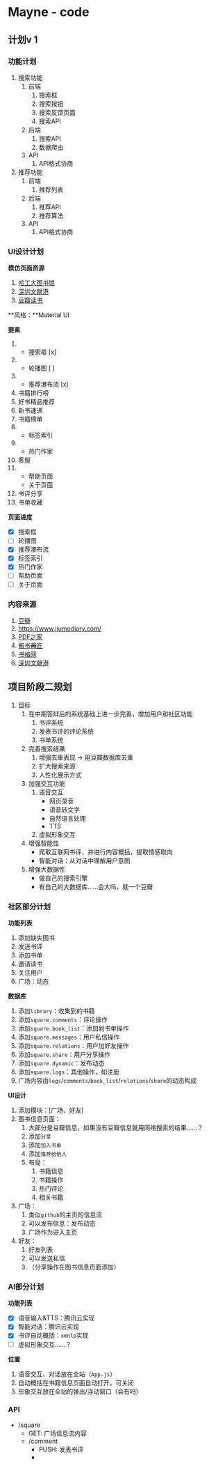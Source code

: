 # Mayne - code

## 计划v 1

### 功能计划

1. 搜索功能
   1. 前端
      1. 搜索框
      2. 搜索按钮
      3. 搜索反馈页面
      4. 搜索API
   2. 后端
      1. 搜索API
      2. 数据爬虫
   3. API
      1. API格式协商
2. 推荐功能
   1. 前端
      1. 推荐列表
   2. 后端
      1. 推荐API
      2. 推荐算法
   3. API
      1. API格式协商

### UI设计计划

**模仿页面资源**

1. [哈工大图书馆](http://www.lib.hit.edu.cn/)
2. [深圳文献港](http://szdnet.cceu.org.cn/primo_library/libweb/action/search.do)
3. [豆瓣读书](https://book.douban.com/)

**风格：**Material UI

**要素**

1. - 搜索框 [x]
2. - 轮播图 [ ]
3. - 推荐瀑布流 [x]
4. 书籍排行榜
5. 好书精品推荐
6. 新书速递
7. 书籍榜单
8. - 标签索引
9. - 热门作家
10. 客服
11. - 帮助页面
    - 关于页面
12. 书评分享
13. 书单收藏

**页面进度**

- [x] 搜索框
- [ ] 轮播图
- [x] 推荐瀑布流
- [x] 标签索引
- [x] 热门作家
- [ ] 帮助页面
- [ ] 关于页面

### 内容来源

1. [豆瓣](https://search.douban.com/book/subject_search?search_text=%E4%B8%89%E4%BD%93&cat=1001&start=15)
2. https://www.jiumodiary.com/
3. [PDF之家](http://pdfzj.cn/)
4. [搬书~~酱~~匠](http://www.banshujiang.cn/)
5. [书格网](https://new.shuge.org/collections/)
6. [深圳文献港](http://szdnet.cceu.org.cn/primo_library/libweb/action/search.do)

## 项目阶段二规划

1. 目标
   1. 在中期答辩后的系统基础上进一步完善，增加用户和社区功能
      1. 书评系统
      2. 发表书评的评论系统
      3. 书单系统
   2. 完善搜索结果
      1. 增强去重表现 → 用豆瓣数据库去重
      2. 扩大搜索来源
      3. 人性化展示方式
   3. 加强交互功能
      1. 语音交互
         - 网页录音
         - 语音转文字
         - 自然语言处理
         - TTS
      2. 虚拟形象交互
   4. 增强智能性
      - 爬取互联网书评，并进行内容概括，提取情感取向
      - 智能对话：从对话中理解用户意图
   5. 增强大数据性
      - 做自己的搜索引擎
      - 有自己的大数据库……会大吗，就一个豆瓣

### 社区部分计划

**功能列表**

1. 添加缺失图书
2. 发送书评
3. 添加书单
4. 邀请读书
5. 关注用户
6. 广场：动态

**数据库**

1. 添加`library`：收集到的书籍
2. 添加`square.comments`：评论操作
3. 添加`square.book_list`：添加到书单操作
4. 添加`square.messages`：用户私信操作
5. 添加`square.relations`：用户加好友操作
6. 添加`square.share`：用户分享操作
7. 添加`square.dynamic`：发布动态
8. 添加`square.logs`：其他操作，如注册
9. 广场内容由`logs`/`comments`/`book_list`/`relations`/`share`的动态构成

**UI设计**

1. 添加模块：[广场、好友]
2. 图书信息页面：
   1. 大部分是豆瓣信息，如果没有豆瓣信息就用网络搜索的结果……？
   2. 添加`分享`
   3. 添加`加入书单`
   4. 添加`推荐给他人`
   5. 布局：
      1. 书籍信息
      2. 书籍操作
      3. 热门评论
      4. 相关书籍
3. 广场：
   1. 类似`github`的主页的信息流
   2. 可以发布信息：发布动态
   3. 广场作为进入主页
4. 好友：
   1. 好友列表
   2. 可以发送私信
   3. （分享操作在图书信息页面添加）

### AI部分计划

**功能列表**

- [x] 语音输入&TTS：腾讯云实现
- [x] 智能对话：腾讯云实现
- [x] 书评自动概括：`xmnlp`实现
- [ ] 虚拟形象交互……？

**位置**

1. 语音交互、对话放在全站（`App.js`）
2. 自动概括在书籍信息页面自动打开，可关闭
3. 形象交互放在全站的弹出/浮动窗口（会有吗）

### API

- /square
  - GET: 广场信息流内容
  - /comment
    - PUSH: 发表书评
    - 